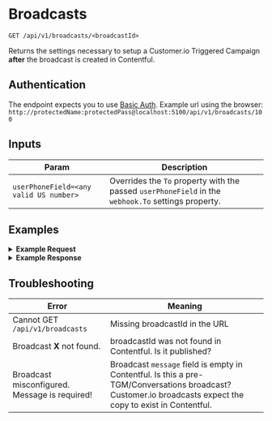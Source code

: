 # Broadcasts

```
GET /api/v1/broadcasts/<broadcastId>
```
Returns the settings necessary to setup a Customer.io Triggered Campaign **after** the broadcast is created in Contentful.

## Authentication

The endpoint expects you to use [Basic Auth](../authentication.md). Example url using the browser: `http://protectedName:protectedPass@localhost:5100/api/v1/broadcasts/100`


## Inputs

Param | Description
--- | ---
`userPhoneField=<any valid US number>` | Overrides the `To` property with the passed `userPhoneField` in the `webhook.To` settings property.  

## Examples


<details>
<summary><strong>Example Request</strong></summary>

Get Broadcast with Contentful entry ID: `4kBM6LBfCowMmKKuqwwSUE`.

```
curl -X "GET" "http://localhost:5100/api/v1/broadcasts/4kBM6LBfCowMmKKuqwwSUE" \
     -H "Authorization: Basic cHVwcGV0OnRvdGFsbHlzZWNyZXQ="
```
</details>

<details>
<summary><strong>Example Response</strong></summary>

```
{
  "broadcast": {
    "broadcastId": "tacosfest",
    "message": "hola, you are invited to the best tacos festival in the whole world.",
    "declinedMessage": "nope"
  },
  "campaign": {
    "campaignId": "48"
  },
  "webhook": {
    "url": "http://<secret>:<secret>@blink-staging.dosomething.org/api/v1/webhooks/customerio-sms-broadcast",
    "headers": {
      "Content-Type": "application/json"
    },
    "body": {
      "To": "{{customer.phone}}",
      "Body": "hola, you are invited to the best tacos festival in the whole world.",
      "StatusCallback": "http://<secret>:<secret>@blink-staging.dosomething.org/api/v1/webhooks/customerio-sms-broadcast?broadcastId=tacosfest"
    }
  },
  "statusCallbackUrl": "http://<secret>:<secret>@blink-staging.dosomething.org/api/v1/webhooks/customerio-sms-broadcast?broadcastId=tacosfest"
}
```
</details>

## Troubleshooting

Error | Meaning
--- | ---
Cannot GET `/api/v1/broadcasts` | Missing broadcastId in the URL
Broadcast **X** not found. | broadcastId was not found in Contentful. Is it published?
Broadcast misconfigured. Message is required! | Broadcast `message` field is empty in Contentful. Is this a pre-TGM/Conversations broadcast? Customer.io broadcasts expect the copy to exist in Contentful.
